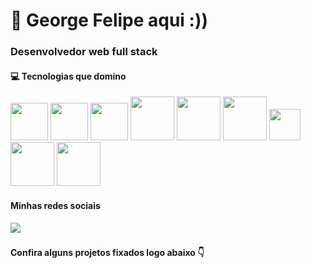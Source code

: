 # 🙂 George Felipe aqui :))

 <h3> Desenvolvedor web full stack </h3> 

<h4>💻 Tecnologias que domino</h4> 

<div style="display: inline"> 
 <img widht="70" height="60" src="https://cdn.jsdelivr.net/gh/devicons/devicon/icons/spring/spring-original-wordmark.svg" />
          
 <img widht="70" height="60" src="https://cdn.jsdelivr.net/gh/devicons/devicon/icons/java/java-original-wordmark.svg" />
 
 <img widht="60" height="60" src="https://cdn.jsdelivr.net/gh/devicons/devicon/icons/react/react-original-wordmark.svg" />
  
  
 <img widht="70" height="70" src="https://cdn.jsdelivr.net/gh/devicons/devicon/icons/nodejs/nodejs-original-wordmark.svg" />
      
 <img widht="70" height="70" src="https://cdn.jsdelivr.net/gh/devicons/devicon/icons/express/express-original-wordmark.svg" />
            
 <img widht="70" height="70" src="https://cdn.jsdelivr.net/gh/devicons/devicon/icons/tailwindcss/tailwindcss-original-wordmark.svg" />
          
 <img widht="50" height="50" src="https://cdn.jsdelivr.net/gh/devicons/devicon/icons/materialui/materialui-original.svg" />
 
 <img widht="70" height="70" src="https://cdn.jsdelivr.net/gh/devicons/devicon/icons/mysql/mysql-original-wordmark.svg" />
  
 <img widht="70" height="70" src="https://cdn.jsdelivr.net/gh/devicons/devicon/icons/mongodb/mongodb-original-wordmark.svg" />         
          
</div>
 
<h4> Minhas redes sociais </h4>
<a  widht="70" height="70" href="https://www.linkedin.com/in/george-felipe-82782120a/" > <img src="https://img.shields.io/badge/linkedin-%230077B5.svg?style=for-the-badge&logo=linkedin&logoColor=white" /> </a>

###

<h4> Confira alguns projetos fixados logo abaixo 👇	  </h4>

